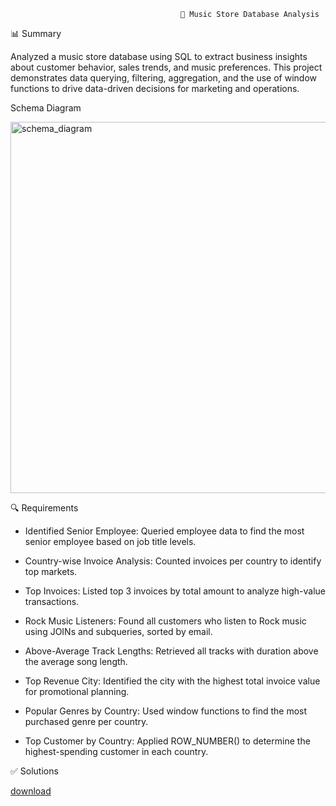                                           🎵 Music Store Database Analysis




📊 Summary

Analyzed a music store database using SQL to extract business insights about customer behavior, sales trends, and music preferences. 
This project demonstrates data querying, filtering, aggregation, and the use of window functions to drive data-driven decisions for marketing and operations.

Schema Diagram



<img width="594" alt="schema_diagram" src="https://github.com/user-attachments/assets/f70dffe4-0b93-4083-82c7-9213fc488ce9" />


🔍 Requirements

- Identified Senior Employee: Queried employee data to find the most senior employee based on job title levels.

- Country-wise Invoice Analysis: Counted invoices per country to identify top markets.

- Top Invoices: Listed top 3 invoices by total amount to analyze high-value transactions.

- Rock Music Listeners: Found all customers who listen to Rock music using JOINs and subqueries, sorted by email.

- Above-Average Track Lengths: Retrieved all tracks with duration above the average song length.

- Top Revenue City: Identified the city with the highest total invoice value for promotional planning.

- Popular Genres by Country: Used window functions to find the most purchased genre per country.

- Top Customer by Country: Applied ROW_NUMBER() to determine the highest-spending customer in each country.








✅ Solutions

[download](https://github.com/Jivanbarale/SQL/blob/main/123.sql)
